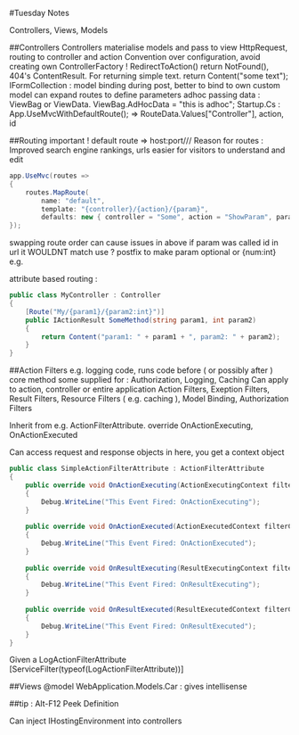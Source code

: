 #Tuesday Notes

Controllers, Views, Models

##Controllers
Controllers materialise models and pass to view
HttpRequest, routing to controller and action
Convention over configuration, avoid creating own ControllerFactory !
RedirectToAction()
return NotFound(), 404's
ContentResult. For returning simple text. return Content("some text");
IFormCollection : model binding during post, better to bind to own custom model
can expand routes to define parameters
adhoc passing data : ViewBag or ViewData. 
ViewBag.AdHocData = "this is adhoc";
Startup.Cs : App.UseMvcWithDefaultRoute(); 
=> RouteData.Values["Controller"], action, id

##Routing
important !
default route => host:port/<controller>/<action>/<id>
Reason for routes : Improved search engine rankings, urls easier for visitors to understand and edit

```c#
app.UseMvc(routes =>
{
    routes.MapRoute(
        name: "default",
        template: "{controller}/{action}/{param}",
        defaults: new { controller = "Some", action = "ShowParam", param = "val" });
});
```
swapping route order can cause issues
in above if param was called id in url it WOULDNT match
use ? postfix to make param optional
or {num:int} e.g.

attribute based routing : 
```c#
public class MyController : Controller
{
    [Route("My/{param1}/{param2:int}")]
    public IActionResult SomeMethod(string param1, int param2)
    {
        return Content("param1: " + param1 + ", param2: " + param2);
    }
}
```

##Action Filters
e.g. logging code, runs code before ( or possibly after ) core method
some supplied for : Authorization, Logging, Caching
Can apply to action, controller or entire application
Action Filters, Exeption Filters, Result Filters, Resource Filters ( e.g. caching ), Model Binding, Authorization Filters

Inherit from e.g. ActionFilterAttribute. override OnActionExecuting, OnActionExecuted

Can access request and response objects in here, you get a context object

```c#
public class SimpleActionFilterAttribute : ActionFilterAttribute
{
    public override void OnActionExecuting(ActionExecutingContext filterContext) 
    { 
        Debug.WriteLine("This Event Fired: OnActionExecuting");        
    }
 
    public override void OnActionExecuted(ActionExecutedContext filterContext) 
    { 
        Debug.WriteLine("This Event Fired: OnActionExecuted");        
    }
 
    public override void OnResultExecuting(ResultExecutingContext filterContext)
    {
        Debug.WriteLine("This Event Fired: OnResultExecuting");        
    }
 
    public override void OnResultExecuted(ResultExecutedContext filterContext)
    {
        Debug.WriteLine("This Event Fired: OnResultExecuted");        
    }
}
```

Given a LogActionFilterAttribute
 [ServiceFilter(typeof(LogActionFilterAttribute))]

##Views
@model WebApplication.Models.Car : gives intellisense

##tip : 
Alt-F12 Peek Definition

Can inject IHostingEnvironment into controllers
